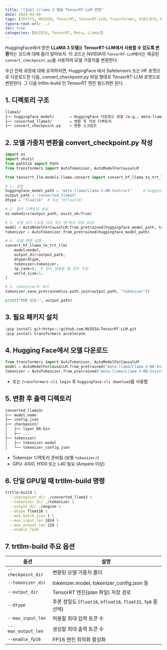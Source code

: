 ```yaml
---
title: "[실습] Lllama 3 델을 TensorRT-LLM 변환"
date: 2024-04-06
tags: [엔비디아, NVIDIA, TensorRT, TensorRT-LLM, Transformer, 트랜스포머, Multi-GPU, 추론, Inference, 텐서 병렬, Tensor Parallelism, 스트리밍 디코딩]
typora-root-url: ../
toc: true
categories: [NVIDIA, TensorRT, Meta, Llama3]
---
```




HuggingFace에서 받은 **LLaMA 3 모델**을 **TensorRT-LLM에서 사용할 수 있도록 변환**하는 코드에 대해 좀더 알아보자. 이 코드는 NVIDIA의 `TensorRT-LLM`에서는 제공된 `convert_checkpoint.py`를 사용하여 모델 가중치를 변환한다. 

우선 전체 과정에 대해 요약하자면, HuggingFace 에서 Safetensors 또는 HF 포맷으로 다운로드한 다음, convert_checkpoint.py 파일 형태로 TensorRT-LLM 포맷으로 변환한다. 그 다음 trtllm-build 인 TensorRT 엔진 빌드하면 된다.



## 1. 디렉토리 구조

```bash
llama3/
├── huggingface_model/       ← HuggingFace 다운로드 완료 (e.g., meta-llama/Llama-3-8B-Instruct)
├── converted_llama3/        ← 변환 후 저장 디렉토리
├── convert_checkpoint.py    ← 변환 스크립트
```



## 2. 모델 가중치 변환을 convert_checkpoint.py 작성

```python
import os
import shutil
from pathlib import Path
from transformers import AutoTokenizer, AutoModelForCausalLM

from tensorrt_llm.models.llama.convert import convert_hf_llama_to_trt_llm

# 1. 설정
huggingface_model_path = "meta-llama/Llama-3-8B-Instruct"     # huggingface model
output_path = "converted_llama3"
dtype = "float16"  # 또는 "bfloat16"

# 2. 출력 디렉토리 생성
os.makedirs(output_path, exist_ok=True)

# 3. 모델 로드 (로컬 저장 또는 HF에서 직접 로딩)
model = AutoModelForCausalLM.from_pretrained(huggingface_model_path, torch_dtype="auto")
tokenizer = AutoTokenizer.from_pretrained(huggingface_model_path)

# 4. 모델 변환 실행
convert_hf_llama_to_trt_llm(
    model=model,
    output_dir=output_path,
    dtype=dtype,
    tokenizer=tokenizer,
    tp_rank=0,  # 텐서 병렬을 쓸 경우 조정
    world_size=1,
)

# 5. tokenizer도 복사
tokenizer.save_pretrained(os.path.join(output_path, "tokenizer"))

print("변환 완료:", output_path)

```



## 3. 필요 패키지 설치

```python
!pip install git+https://github.com/NVIDIA/TensorRT-LLM.git
!pip install transformers accelerate
```



## 4. Hugging Face에서 모델 다운로드

```python
from transformers import AutoTokenizer, AutoModelForCausalLM
model = AutoModelForCausalLM.from_pretrained("meta-llama/Llama-3-8B-Instruct")
tokenizer = AutoTokenizer.from_pretrained("meta-llama/Llama-3-8B-Instruct")
```

* 또는 `transformers-cli login` 후 `huggingface-cli download`를 사용함



## 5. 변환 후 출력 디렉토리

```bash
converted_llama3/
├── model.nemo
├── config.json
├── checkpoint/
│   ├── layer_00.bin
│   ├── ...
├── tokenizer/
│   ├── tokenizer.model
│   └── tokenizer_config.json
```

* Tokenizer 디렉토리 준비됨 (보통 `tokenizer/`)
* GPU: A100, H100 또는 L40 필요 (Ampere 이상)



## 6. 단일 GPU일 때 trtllm-build 명령

```bash
trtllm-build \
  --checkpoint_dir ./converted_llama3 \
  --tokenizer_dir ./tokenizer \
  --output_dir ./engine \
  --dtype float16 \
  --max_batch_size 1 \
  --max_input_len 1024 \
  --max_output_len 128 \
  --enable_fp16
```



## 7. trtllm-build 주요 옵션

| 옵션               | 설명                                                         |
| ------------------ | ------------------------------------------------------------ |
| `--checkpoint_dir` | 변환된 모델 가중치 폴더                                      |
| `--tokenizer_dir`  | tokenizer.model, tokenizer_config.json 등                    |
| `--output_dir`     | TensorRT 엔진(plan 파일) 저장 경로                           |
| `--dtype`          | 추론 정밀도 (`float16`, `bfloat16`, `float32`, `fp8` 중 선택) |
| `--max_input_len`  | 허용할 최대 입력 토큰 수                                     |
| `--max_output_len` | 생성할 최대 출력 토큰 수                                     |
| `--enable_fp16`    | FP16 엔진 최적화 활성화                                      |